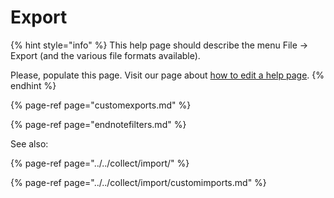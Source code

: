 # Export

{% hint style="info" %}
This help page should describe the menu File -&gt; Export \(and the various file formats available\).

Please, populate this page. Visit our page about [how to edit a help page](../../faqcontributing/how-to-improve-the-help-page.md#editing-help-pages-directly-in-the-browser).​
{% endhint %}

{% page-ref page="customexports.md" %}

{% page-ref page="endnotefilters.md" %}

See also:

{% page-ref page="../../collect/import/" %}

{% page-ref page="../../collect/import/customimports.md" %}



